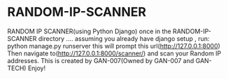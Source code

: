 # RANDOM-IP-SCANNER
RANDOM IP SCANNER(using Python Django)
once in the RANDOM-IP-SCANNER directory ....
assuming you already have django setup , 
run:  python manage.py runserver
this will prompt this url(http://127.0.0.1:8000)
Then navigate to(http://127.0.0.1:8000/scanner/)  and scan your Random IP addresses.
This is created by GAN-007(Owned by GAN-007 and GAN-TECH)
Enjoy!
